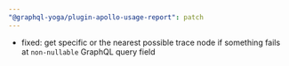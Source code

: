 ```yaml
---
"@graphql-yoga/plugin-apollo-usage-report": patch
---
```


- fixed: get specific or the nearest possible trace node if something fails at `non-nullable` GraphQL query field
